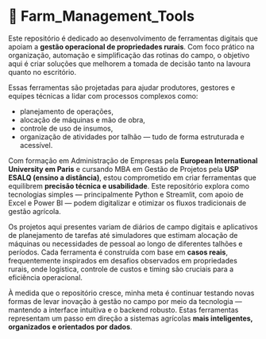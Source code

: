 # 🚜 Farm_Management_Tools

Este repositório é dedicado ao desenvolvimento de ferramentas digitais que apoiam a **gestão operacional de propriedades rurais**. Com foco prático na organização, automação e simplificação das rotinas do campo, o objetivo aqui é criar soluções que melhorem a tomada de decisão tanto na lavoura quanto no escritório.

Essas ferramentas são projetadas para ajudar produtores, gestores e equipes técnicas a lidar com processos complexos como:  
- planejamento de operações,  
- alocação de máquinas e mão de obra,  
- controle de uso de insumos,  
- organização de atividades por talhão — tudo de forma estruturada e acessível.

Com formação em Administração de Empresas pela **European International University em Paris** e cursando MBA em Gestão de Projetos pela **USP ESALQ (ensino a distância)**, estou comprometido em criar ferramentas que equilibrem **precisão técnica e usabilidade**. Este repositório explora como tecnologias simples — principalmente Python e Streamlit, com apoio de Excel e Power BI — podem digitalizar e otimizar os fluxos tradicionais de gestão agrícola.

Os projetos aqui presentes variam de diários de campo digitais e aplicativos de planejamento de tarefas até simuladores que estimam alocação de máquinas ou necessidades de pessoal ao longo de diferentes talhões e períodos. Cada ferramenta é construída com base em **casos reais**, frequentemente inspirados em desafios observados em propriedades rurais, onde logística, controle de custos e timing são cruciais para a eficiência operacional.

À medida que o repositório cresce, minha meta é continuar testando novas formas de levar inovação à gestão no campo por meio da tecnologia — mantendo a interface intuitiva e o backend robusto. Estas ferramentas representam um passo em direção a sistemas agrícolas **mais inteligentes, organizados e orientados por dados**.

